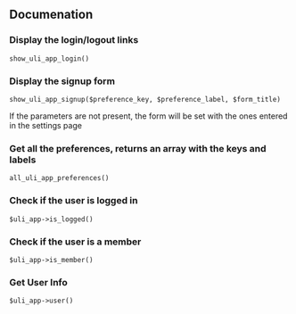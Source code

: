 ## Documenation

### Display the login/logout links

```
show_uli_app_login()
```


### Display the signup form

```
show_uli_app_signup($preference_key, $preference_label, $form_title)
```

If the parameters are not present, the form will be set with the ones entered in the settings page


### Get all the preferences, returns an array with the keys and labels

```
all_uli_app_preferences()
```



### Check if the user is logged in

```
$uli_app->is_logged()
```



### Check if the user is a member

```
$uli_app->is_member()
```


### Get User Info

```
$uli_app->user()
```